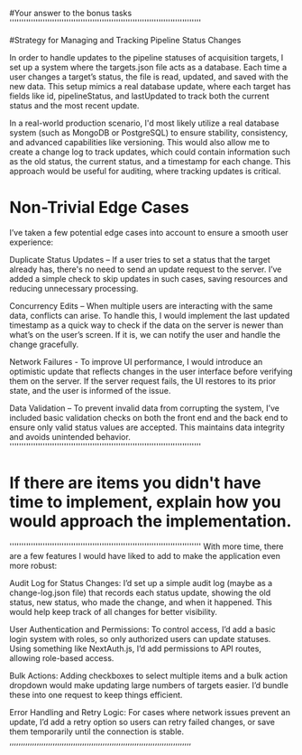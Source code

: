 #Your answer to the bonus tasks
'''''''''''''''''''''''''''''''''''''''''''''''''''''''''''''''''''''''''''''''''

#Strategy for Managing and Tracking Pipeline Status Changes

In order to handle updates to the pipeline statuses of acquisition targets, I set up a system where the targets.json file acts as a database. Each time a user changes a target’s status, the file is read, updated, and saved with the new data. This setup mimics a real database update, where each target has fields like id, pipelineStatus, and lastUpdated to track both the current status and the most recent update.

In a real-world production scenario, I'd most likely utilize a real database system (such as MongoDB or PostgreSQL) to ensure stability, consistency, and advanced capabilities like versioning. This would also allow me to create a change log to track updates, which could contain information such as the old status, the current status, and a timestamp for each change. This approach would be useful for auditing, where tracking updates is critical.

# Non-Trivial Edge Cases

I’ve taken a few potential edge cases into account to ensure a smooth user experience:

Duplicate Status Updates – If a user tries to set a status that the target already has, there's no need to send an update request to the server. I’ve added a simple check to skip updates in such cases, saving resources and reducing unnecessary processing.

Concurrency Edits – When multiple users are interacting with the same data, conflicts can arise. To handle this, I would implement the last updated timestamp as a quick way to check if the data on the server is newer than what’s on the user’s screen. If it is, we can notify the user and handle the change gracefully.

Network Failures - To improve UI performance, I would introduce an optimistic update that reflects changes in the user interface before verifying them on the server. If the server request fails, the UI restores to its prior state, and the user is informed of the issue.

Data Validation – To prevent invalid data from corrupting the system, I’ve included basic validation checks on both the front end and the back end to ensure only valid status values are accepted. This maintains data integrity and avoids unintended behavior.
'''''''''''''''''''''''''''''''''''''''''''''''''''''''''''''''''''''''''''''''''

# If there are items you didn't have time to implement, explain how you would approach the implementation.

'''''''''''''''''''''''''''''''''''''''''''''''''''''''''''''''''''''''''''''''''
With more time, there are a few features I would have liked to add to make the application even more robust:

Audit Log for Status Changes: I’d set up a simple audit log (maybe as a change-log.json file) that records each status update, showing the old status, new status, who made the change, and when it happened. This would help keep track of all changes for better visibility.

User Authentication and Permissions: To control access, I’d add a basic login system with roles, so only authorized users can update statuses. Using something like NextAuth.js, I’d add permissions to API routes, allowing role-based access.

Bulk Actions: Adding checkboxes to select multiple items and a bulk action dropdown would make updating large numbers of targets easier. I’d bundle these into one request to keep things efficient.

Error Handling and Retry Logic: For cases where network issues prevent an update, I’d add a retry option so users can retry failed changes, or save them temporarily until the connection is stable.
,,,,,,,,,,,,,,,,,,,,,,,,,,,,,,,,,,,,,,,,,,,,,,,,,,,,,,,,,,,,,,,,,,,,,,,,,,,,,,,,
